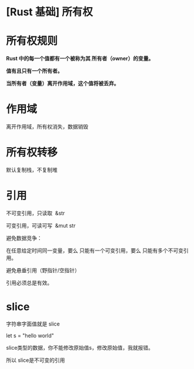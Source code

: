 # [Rust 基础] 所有权

# 所有权规则

**Rust 中的每一个值都有一个被称为其 所有者（owner）的变量。**

**值有且只有一个所有者。**

**当所有者（变量）离开作用域，这个值将被丢弃。**

# 作用域

离开作用域，所有权消失，数据销毁

# 所有权转移

默认复制栈，不复制堆

# 引用

不可变引用，只读取  \&str

可变引用，可读可写  \&mut str

避免数据竞争：

在任意给定时间同一变量，要么 只能有一个可变引用，要么 只能有多个不可变引用。

避免悬垂引用（野指针/空指针）

引用必须总是有效。

# slice

字符串字面值就是 slice

let s = "hello world"

slice类型的数据，你不能修改原始值s，修改原始值，我就报错。

所以 slice是不可变的引用
